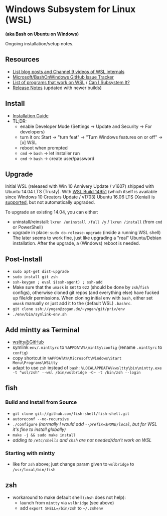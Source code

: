 # Windows Subsystem for Linux (WSL)
**(aka Bash on Ubuntu on Windows)**

Ongoing installation/setup notes.

## Resources
* [List blog posts and Channel 9 videos of WSL internals](https://blogs.msdn.microsoft.com/commandline/learn-about-bash-on-windows-subsystem-for-linux/)
* [Microsoft/BashOnWindows GitHub Issue Tracker](https://github.com/microsoft/bashonwindows)
* [List of programs that work on WSL](https://github.com/ethanhs/WSL-Programs) / [Can I Subsystem It?](https://github.com/davatron5000/can-i-subsystem-it)
* [Release Notes](https://msdn.microsoft.com/en-us/commandline/wsl/release_notes) (updated with newer builds)

## Install
* [Installation Guide](https://msdn.microsoft.com/en-us/commandline/wsl/install_guide)
* TL;DR:
  * enable Developer Mode (Settings → Update and Security → For developers)
  * turn it on: Start → "turn feat" → "Turn Windows features on or off" → [x] WSL
  * reboot when prompted
  * `cmd` → `bash` → let installer run
  * `cmd` → `bash` → create user/password

## Upgrade
Initial WSL (released with Win 10 Annivery Update / v1607) shipped with Ubuntu 14.04 LTS (Trusty).
With [WSL Build 14951](https://msdn.microsoft.com/en-us/commandline/wsl/release_notes#build-14951)
(which itself is available since Windows 10 Creators Update / v1703)
Ubuntu 16.06 LTS (Xenial) is [supported](https://blogs.msdn.microsoft.com/commandline/2016/10/19/wsl-adds-ubuntu-16-04-xenial-support/),
but not automatically upgraded.

To upgrade an existing 14.04, you can either:
* uninstall/reinstall: `lxrun /uninstall /full /y` / `lxrun /install` (from `cmd` or PowerShell)
* upgrade in place: `sudo do-release-upgrade` (inside a running WSL shell)
The later seems to work fine, just like upgrading a "real" Ubuntu/Debian installation. After the upgrade, a (Windows) reboot is needed.

## Post-Install
 * `sudo apt-get dist-upgrade`
 * `sudo install git zsh`
 * `ssh-keygen ; eval $(ssh-agent) ; ssh-add`
 * Make sure that the `umask` is set to `022` (should be done by `zsh`/`fish` configs), otherwise cloned git repos (and everything else) have fucked up file/dir permissions. When cloning initial env with `bash`, either set `umask` manually or just add it to the (default WSL) `.bashrc`.
 * `git clone ssh://yogan@zogan.de/~yogan/git/priv/env`
 * `./env/bin/symlink-env.sh`

## Add mintty as Terminal
* [wsltty@GitHub](https://github.com/mintty/wsltty)
* symlink `env/.minttyrc` to `%APPDATA%\mintty\config` (rename `.minttyrc` to `config`)
* copy shortcut in `%APPDATA%\Microsoft\Windows\Start Menu\Programs\WSLtty`
* adapt to use `zsh` instead of `bash`: `%LOCALAPPDATA%\wsltty\bin\mintty.exe -t "wsl/zsh" --wsl /bin/wslbridge -C~ -t /bin/zsh --login`

## fish
### Build and Install from Source
* `git clone git://github.com/fish-shell/fish-shell.git`
* `autoreconf --no-recursive`
* `./configure` *(normally I would add `--prefix=$HOME/local`, but for WSL it's fine to install globally)*
* `make -j && sudo make install`
* *adding to `/etc/shells` and `chsh` are not needed/don't work on WSL*
### Starting with mintty
* like for `zsh` above; just change param given to `wslbridge` to `/usr/local/bin/fish`

## zsh
* workaround to make default shell (`chsh` does not help):
  * launch from `mintty` via `wslbridge` (see above)
  * add `export SHELL=/bin/zsh` to `~/.zshenv`
